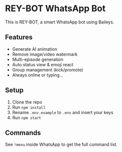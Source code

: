 # REY-BOT WhatsApp Bot

This is REY-BOT, a smart WhatsApp bot using Baileys.

## Features
- Generate AI animation
- Remove image/video watermark
- Multi-episode generation
- Auto status view & emoji react
- Group management (kick/promote)
- Always online or typing...

## Setup
1. Clone the repo
2. Run `npm install`
3. Rename `.env.example` to `.env` and insert your keys
4. Run `npm start`

## Commands
See `!menu` inside WhatsApp to get the full command list.

